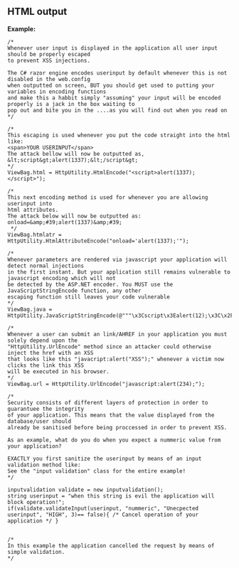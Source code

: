 
HTML output
-------

**Example:**


	/*
	Whenever user input is displayed in the application all user input should be properly escaped 
	to prevent XSS injections.

	The C# razor engine encodes userinput by default whenever this is not disabled in the web.config
	when outputted on screen, BUT you should get used to putting your variables in encoding functions
	and make this a habbit simply "assuming" your input will be encoded properly is a jack in the box waiting to
	pop out and bite you in the ....as you will find out when you read on
	*/

	/*
	This escaping is used whenever you put the code straight into the html like:
	<span>YOUR USERINPUT</span>
	The attack bellow will now be outputted as,
	&lt;script&gt;alert(1337);&lt;/script&gt;
	*/
	ViewBag.html = HttpUtility.HtmlEncode("<script>alert(1337);</script>");

	/*
	This next encoding method is used for whenever you are allowing userinput into 
	html attributes.
	The attack below will now be outputted as:
	onload=&amp;#39;alert(1337)&amp;#39;
	 */
	ViewBag.htmlatr = HttpUtility.HtmlAttributeEncode("onload='alert(1337);'");

	/*
	Whenever parameters are rendered via javascript your application will detect normal injections
	in the first instant. But your application still remains vulnerable to javascript encoding which will not
	be detected by the ASP.NET encoder. You MUST use the JavaScriptStringEncode function, any other 
	escaping function still leaves your code vulnerable
	*/
	ViewBag.java = HttpUtility.JavaScriptStringEncode(@"""\x3Cscript\x3Ealert(12);\x3C\x2Fscript\x3E""");
   
	/*
	Whenever a user can submit an link/AHREF in your application you must solely depend upon the
	"HttpUtility.UrlEncode" method since an attacker could otherwise inject the href with an XSS
	that looks like this "javacript:alert("XSS");" whenever a victim now clicks the link this XSS
	will be executed in his browser.
	*/ 
	ViewBag.url = HttpUtility.UrlEncode("javascript:alert(234);");

	/*
	Security consists of different layers of protection in order to guarantuee the integrity
	of your application. This means that the value displayed from the database/user should
	already be sanitised before being proccessed in order to prevent XSS.
	
	As an example, what do you do when you expect a nummeric value from your application?
	
	EXACTLY you first sanitize the userinput by means of an input validation method like:
	See the "input validation" class for the entire example!
	*/

	inputvalidation validate = new inputvalidation();
	string userinput = "when this string is evil the application will block operation!";
	if(validate.validateInput(userinput, "nummeric", "Unecpected userinput", "HIGH", 3)== false){ /* Cancel operation of your application */ }
	

	/*
	In this example the application cancelled the request by means of simple validation.
	*/